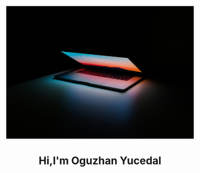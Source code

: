 <img src="https://github.com/yucedaloguzhan/yucedaloguzhan/blob/main/GithubPic2.jpg?raw=true">

<h1 align="center">Hi,I'm Oguzhan Yucedal<h1>
